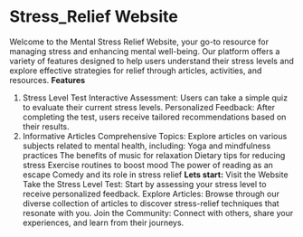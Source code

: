 # Stress_Relief Website
Welcome to the Mental Stress Relief Website, your go-to resource for managing stress and enhancing mental well-being. Our platform offers a variety of features designed to help users understand their stress levels and explore effective strategies for relief through articles, activities, and resources.
**Features**
1. Stress Level Test
Interactive Assessment: Users can take a simple quiz to evaluate their current stress levels.
Personalized Feedback: After completing the test, users receive tailored recommendations based on their results.
2. Informative Articles
Comprehensive Topics: Explore articles on various subjects related to mental health, including:
Yoga and mindfulness practices
The benefits of music for relaxation
Dietary tips for reducing stress
Exercise routines to boost mood
The power of reading as an escape
Comedy and its role in stress relief
**Lets start:**
Visit the Website
Take the Stress Level Test: Start by assessing your stress level to receive personalized feedback.
Explore Articles: Browse through our diverse collection of articles to discover stress-relief techniques that resonate with you.
Join the Community: Connect with others, share your experiences, and learn from their journeys.
